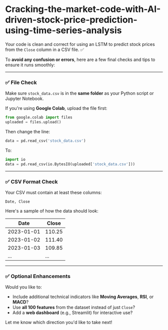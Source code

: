 # Cracking-the-market-code-with-AI-driven-stock-price-prediction-using-time-series-analysis
Your code is clean and correct for using an LSTM to predict stock prices from the `Close` column in a CSV file. ✅

To **avoid any confusion or errors**, here are a few final checks and tips to ensure it runs smoothly:

---

### ✅ **File Check**

Make sure `stock_data.csv` is in the **same folder** as your Python script or Jupyter Notebook.

If you're using **Google Colab**, upload the file first:

```python
from google.colab import files
uploaded = files.upload()
```

Then change the line:

```python
data = pd.read_csv('stock_data.csv')
```

To:

```python
import io
data = pd.read_csv(io.BytesIO(uploaded['stock_data.csv']))
```

---

### ✅ **CSV Format Check**

Your CSV must contain at least these columns:

```
Date, Close
```

Here's a sample of how the data should look:

| Date       | Close  |
| ---------- | ------ |
| 2023-01-01 | 110.25 |
| 2023-01-02 | 111.40 |
| 2023-01-03 | 109.85 |
| ...        | ...    |

---

### ✅ **Optional Enhancements**

Would you like to:

* Include additional technical indicators like **Moving Averages**, **RSI**, or **MACD**?
* Use **all 100 features** from the dataset instead of just `Close`?
* Add a **web dashboard** (e.g., Streamlit) for interactive use?

Let me know which direction you'd like to take next!
